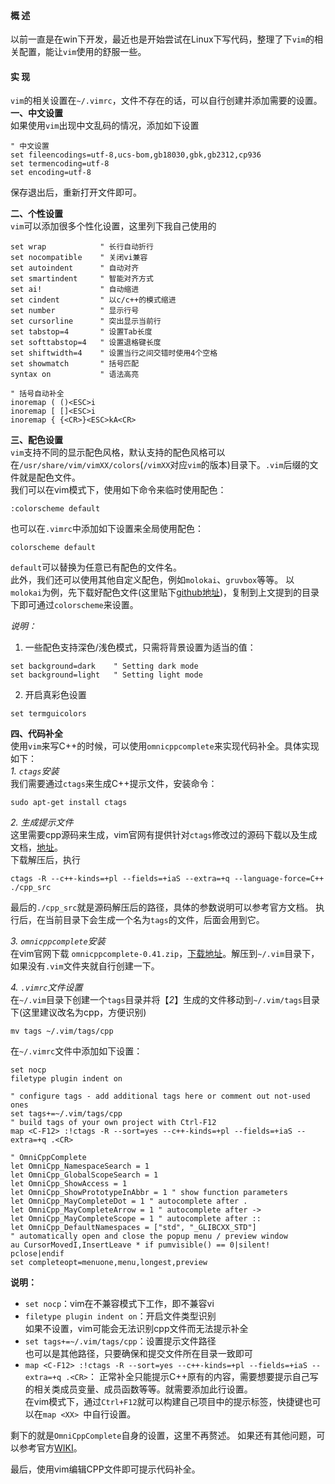 #### 概  述
以前一直是在win下开发，最近也是开始尝试在Linux下写代码，整理了下`vim`的相关配置，能让`vim`使用的舒服一些。
#### 实  现
`vim`的相关设置在`~/.vimrc`，文件不存在的话，可以自行创建并添加需要的设置。
**一、中文设置**  
如果使用`vim`出现中文乱码的情况，添加如下设置
```
" 中文设置                                                                                             
set fileencodings=utf-8,ucs-bom,gb18030,gbk,gb2312,cp936
set termencoding=utf-8
set encoding=utf-8
```
保存退出后，重新打开文件即可。

**二、个性设置**  
`vim`可以添加很多个性化设置，这里列下我自己使用的
```
set wrap            " 长行自动折行
set nocompatible    " 关闭vi兼容
set autoindent      " 自动对齐
set smartindent     " 智能对齐方式
set ai!             " 自动缩进  
set cindent         " 以c/c++的模式缩进
set number          " 显示行号
set cursorline      " 突出显示当前行
set tabstop=4       " 设置Tab长度
set softtabstop=4   " 设置退格键长度
set shiftwidth=4    " 设置当行之间交错时使用4个空格
set showmatch       " 括号匹配
syntax on           " 语法高亮

" 括号自动补全
inoremap ( ()<ESC>i
inoremap [ []<ESC>i
inoremap { {<CR>}<ESC>kA<CR>
```

**三、配色设置**  
`vim`支持不同的显示配色风格，默认支持的配色风格可以在`/usr/share/vim/vimXX/colors`(`/vimXX`对应`vim`的版本)目录下。`.vim`后缀的文件就是配色文件。  
我们可以在vim模式下，使用如下命令来临时使用配色：
```
:colorscheme default
```
也可以在`.vimrc`中添加如下设置来全局使用配色：
```
colorscheme default
```
`default`可以替换为任意已有配色的文件名。  
此外，我们还可以使用其他自定义配色，例如`molokai`、`gruvbox`等等。
以`molokai`为例，先下载好配色文件(这里贴下[github地址](https://github.com/tomasr/molokai))，复制到上文提到的目录下即可通过`colorscheme`来设置。

*说明：*  
1. 一些配色支持深色/浅色模式，只需将背景设置为适当的值：
```
set background=dark    " Setting dark mode
set background=light   " Setting light mode
```
2. 开启真彩色设置
```
set termguicolors
```

**四、代码补全**  
使用`vim`来写C++的时候，可以使用`omnicppcomplete`来实现代码补全。具体实现如下：  
*1. `ctags`安装*  
我们需要通过`ctags`来生成C++提示文件，安装命令：
```
sudo apt-get install ctags
```

*2. 生成提示文件*  
这里需要cpp源码来生成，vim官网有提供针对`ctags`修改过的源码下载以及生成文档，[地址](https://www.vim.org/scripts/script.php?script_id=2358)。  
下载解压后，执行
```
ctags -R --c++-kinds=+pl --fields=+iaS --extra=+q --language-force=C++ ./cpp_src
```
最后的`./cpp_src`就是源码解压后的路径，具体的参数说明可以参考官方文档。
执行后，在当前目录下会生成一个名为`tags`的文件，后面会用到它。

*3. `omnicppcomplete`安装*  
在vim官网下载 `omnicppcomplete-0.41.zip`，[下载地址](https://www.vim.org/scripts/script.php?script_id=1520)。解压到`~/.vim`目录下，如果没有`.vim`文件夹就自行创建一下。

*4. `.vimrc`文件设置*  
在`~/.vim`目录下创建一个`tags`目录并将【*2*】生成的文件移动到`~/.vim/tags`目录下(这里建议改名为cpp，方便识别)
```
mv tags ~/.vim/tags/cpp
```
在`~/.vimrc`文件中添加如下设置：
```
set nocp
filetype plugin indent on

" configure tags - add additional tags here or comment out not-used ones
set tags+=~/.vim/tags/cpp
" build tags of your own project with Ctrl-F12
map <C-F12> :!ctags -R --sort=yes --c++-kinds=+pl --fields=+iaS --extra=+q .<CR>

" OmniCppComplete
let OmniCpp_NamespaceSearch = 1 
let OmniCpp_GlobalScopeSearch = 1 
let OmniCpp_ShowAccess = 1 
let OmniCpp_ShowPrototypeInAbbr = 1 " show function parameters
let OmniCpp_MayCompleteDot = 1 " autocomplete after .
let OmniCpp_MayCompleteArrow = 1 " autocomplete after ->
let OmniCpp_MayCompleteScope = 1 " autocomplete after ::
let OmniCpp_DefaultNamespaces = ["std", "_GLIBCXX_STD"]
" automatically open and close the popup menu / preview window
au CursorMovedI,InsertLeave * if pumvisible() == 0|silent! pclose|endif
set completeopt=menuone,menu,longest,preview
```
**说明：**  
- `set nocp`：vim在不兼容模式下工作，即不兼容vi  
- `filetype plugin indent on`：开启文件类型识别  
如果不设置，vim可能会无法识别cpp文件而无法提示补全  
- `set tags+=~/.vim/tags/cpp`：设置提示文件路径  
也可以是其他路径，只要确保和提交文件所在目录一致即可  
- `map <C-F12> :!ctags -R --sort=yes --c++-kinds=+pl --fields=+iaS --extra=+q .<CR>`：
正常补全只能提示C++原有的内容，需要想要提示自己写的相关类成员变量、成员函数等等。就需要添加此行设置。  
在vim模式下，通过`Ctrl+F12`就可以构建自己项目中的提示标签，快捷键也可以在`map <XX> `中自行设置。

剩下的就是`OmniCppComplete`自身的设置，这里不再赘述。
如果还有其他问题，可以参考官方[WIKI](https://vim.fandom.com/wiki/C%2B%2B_code_completion)。

最后，使用vim编辑CPP文件即可提示代码补全。
